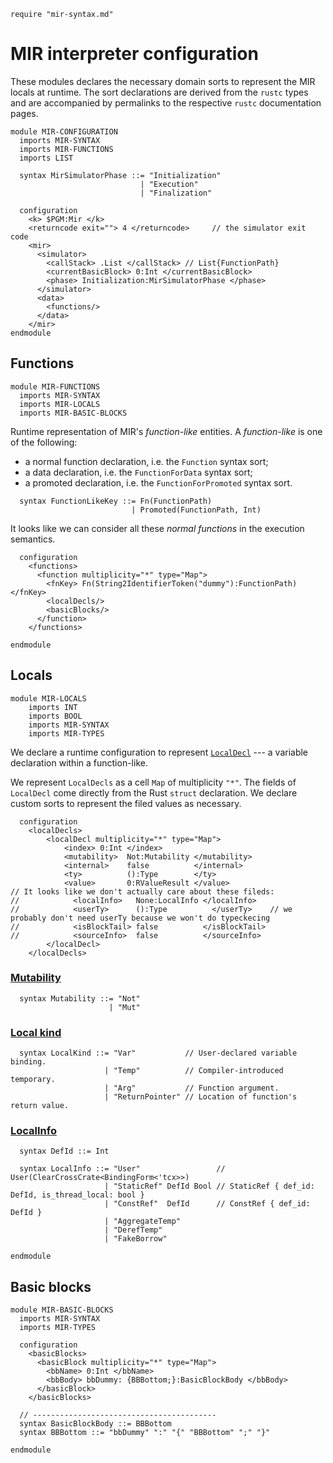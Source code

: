 ```k
require "mir-syntax.md"
```

MIR interpreter configuration
=============================

These modules declares the necessary domain sorts to represent the MIR locals at runtime. The sort declarations are derived from the `rustc` types and are accompanied by permalinks to the respective `rustc` documentation pages.

```k
module MIR-CONFIGURATION
  imports MIR-SYNTAX
  imports MIR-FUNCTIONS
  imports LIST

  syntax MirSimulatorPhase ::= "Initialization"
                             | "Execution"
                             | "Finalization"

  configuration
    <k> $PGM:Mir </k>
    <returncode exit=""> 4 </returncode>     // the simulator exit code
    <mir>
      <simulator>
        <callStack> .List </callStack> // List{FunctionPath}
        <currentBasicBlock> 0:Int </currentBasicBlock>
        <phase> Initialization:MirSimulatorPhase </phase>
      </simulator>
      <data>
        <functions/>
      </data>
    </mir>
endmodule
```

Functions
---------

```k
module MIR-FUNCTIONS
  imports MIR-SYNTAX
  imports MIR-LOCALS
  imports MIR-BASIC-BLOCKS
```

Runtime representation of MIR's *function-like* entities. A *function-like* is one of the following:
* a normal function declaration, i.e. the `Function` syntax sort;
* a data declaration, i.e. the `FunctionForData` syntax sort;
* a promoted declaration, i.e. the `FunctionForPromoted` syntax sort.


```k
  syntax FunctionLikeKey ::= Fn(FunctionPath)
                           | Promoted(FunctionPath, Int)
```

It looks like we can consider all these *normal functions* in the execution semantics.

```k
  configuration
    <functions>
      <function multiplicity="*" type="Map">
        <fnKey> Fn(String2IdentifierToken("dummy"):FunctionPath) </fnKey>
        <localDecls/>
        <basicBlocks/>
      </function>
    </functions>
```

```k
endmodule
```

Locals
------

```k
module MIR-LOCALS
    imports INT
    imports BOOL
    imports MIR-SYNTAX
    imports MIR-TYPES
```

We declare a runtime configuration to represent [`LocalDecl`](https://doc.rust-lang.org/beta/nightly-rustc/rustc_middle/mir/struct.LocalDecl.html) --- a variable declaration within a function-like.

We represent `LocalDecls` as a cell `Map` of multiplicity `"*"`. The fields of `LocalDecl` come directly from the Rust `struct` declaration. We declare custom sorts to represent the filed values as necessary.

```k
  configuration
    <localDecls>
        <localDecl multiplicity="*" type="Map">
            <index> 0:Int </index>
            <mutability>  Not:Mutability </mutability>
            <internal>    false          </internal>
            <ty>          ():Type        </ty>
            <value>       0:RValueResult </value>
// It looks like we don't actually care about these fileds:
//            <localInfo>   None:LocalInfo </localInfo>
//            <userTy>      ():Type          </userTy>    // we probably don't need userTy because we won't do typeckecing
//            <isBlockTail> false          </isBlockTail>
//            <sourceInfo>  false          </sourceInfo>
        </localDecl>
    </localDecls>
```

### [Mutability](https://github.com/rust-lang/rust/blob/bda32a4023b1d3f96e56e1b2fc7510324f430316/compiler/rustc_ast/src/ast.rs#L781)

```k
  syntax Mutability ::= "Not"
                      | "Mut"
```

### [Local kind](https://github.com/rust-lang/rust/blob/bda32a4023b1d3f96e56e1b2fc7510324f430316/compiler/rustc_middle/src/mir/mod.rs#LL663C16-L663C20)

```k
  syntax LocalKind ::= "Var"           // User-declared variable binding.
                     | "Temp"          // Compiler-introduced temporary.
                     | "Arg"           // Function argument.
                     | "ReturnPointer" // Location of function's return value.
```

### [LocalInfo](https://github.com/rust-lang/rust/blob/bda32a4023b1d3f96e56e1b2fc7510324f430316/compiler/rustc_middle/src/mir/mod.rs#LL887-L905C2)

```k
  syntax DefId ::= Int

  syntax LocalInfo ::= "User"                 // User(ClearCrossCrate<BindingForm<'tcx>>)
                     | "StaticRef" DefId Bool // StaticRef { def_id: DefId, is_thread_local: bool }
                     | "ConstRef"  DefId      // ConstRef { def_id: DefId }
                     | "AggregateTemp"
                     | "DerefTemp"
                     | "FakeBorrow"
```

```k
endmodule
```

Basic blocks
------------

```k
module MIR-BASIC-BLOCKS
  imports MIR-SYNTAX
  imports MIR-TYPES
```

```k
  configuration
    <basicBlocks>
      <basicBlock multiplicity="*" type="Map">
        <bbName> 0:Int </bbName>
        <bbBody> bbDummy: {BBBottom;}:BasicBlockBody </bbBody>
      </basicBlock>
    </basicBlocks>
  
  // -----------------------------------------
  syntax BasicBlockBody ::= BBBottom
  syntax BBBottom ::= "bbDummy" ":" "{" "BBBottom" ";" "}"
```

```k
endmodule
```
